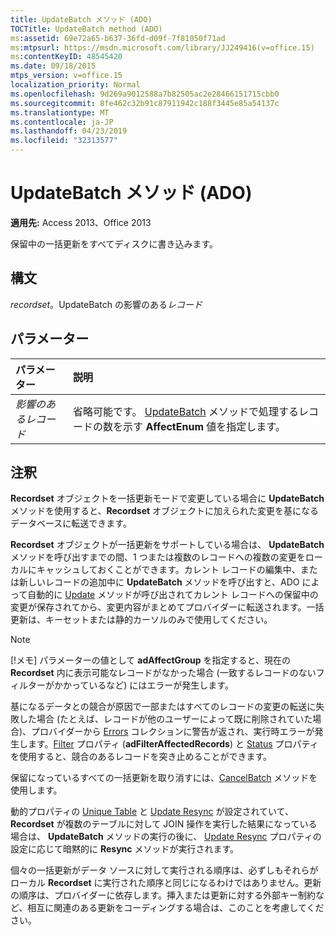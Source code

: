 ```yaml
---
title: UpdateBatch メソッド (ADO)
TOCTitle: UpdateBatch method (ADO)
ms:assetid: 69e72a65-b637-36fd-d09f-7f81050f71ad
ms:mtpsurl: https://msdn.microsoft.com/library/JJ249416(v=office.15)
ms:contentKeyID: 48545420
ms.date: 09/18/2015
mtps_version: v=office.15
localization_priority: Normal
ms.openlocfilehash: 9d269a9012588a7b82505ac2e28466151715cbb0
ms.sourcegitcommit: 8fe462c32b91c87911942c188f3445e85a54137c
ms.translationtype: MT
ms.contentlocale: ja-JP
ms.lasthandoff: 04/23/2019
ms.locfileid: "32313577"
---
```

# <a name="updatebatch-method-ado"></a>UpdateBatch メソッド (ADO)

**適用先:** Access 2013、Office 2013

保留中の一括更新をすべてディスクに書き込みます。

## <a name="syntax"></a>構文

*recordset*。UpdateBatch の影響のある*レコード*

## <a name="parameters"></a>パラメーター

|パラメーター|説明|
|:--------|:----------|
|*影響のあるレコード* |省略可能です。 [UpdateBatch](affectenum.md) メソッドで処理するレコードの数を示す **AffectEnum** 値を指定します。|

## <a name="remarks"></a>注釈

**Recordset** オブジェクトを一括更新モードで変更している場合に **UpdateBatch** メソッドを使用すると、**Recordset** オブジェクトに加えられた変更を基になるデータベースに転送できます。

**Recordset** オブジェクトが一括更新をサポートしている場合は、 **UpdateBatch** メソッドを呼び出すまでの間、1 つまたは複数のレコードへの複数の変更をローカルにキャッシュしておくことができます。カレント レコードの編集中、または新しいレコードの追加中に **UpdateBatch** メソッドを呼び出すと、ADO によって自動的に [Update](update-method-ado.md) メソッドが呼び出されてカレント レコードへの保留中の変更が保存されてから、変更内容がまとめてプロバイダーに転送されます。一括更新は、キーセットまたは静的カーソルのみで使用してください。

> [!NOTE]
> [!メモ] パラメーターの値として **adAffectGroup** を指定すると、現在の **Recordset** 内に表示可能なレコードがなかった場合 (一致するレコードのないフィルターがかかっているなど) にはエラーが発生します。

基になるデータとの競合が原因で一部またはすべてのレコードの変更の転送に失敗した場合 (たとえば、レコードが他のユーザーによって既に削除されていた場合)、プロバイダーから [Errors](errors-collection-ado.md) コレクションに警告が返され、実行時エラーが発生します。[Filter](filter-property-ado.md) プロパティ (**adFilterAffectedRecords**) と [Status](status-property-ado-recordset.md) プロパティを使用すると、競合のあるレコードを突き止めることができます。

保留になっているすべての一括更新を取り消すには、[CancelBatch](cancelbatch-method-ado.md) メソッドを使用します。

動的プロパティの [Unique Table](unique-table-unique-schema-unique-catalog-properties-dynamic-ado.md) と [Update Resync](update-resync-property-dynamic-ado.md) が設定されていて、 **Recordset** が複数のテーブルに対して JOIN 操作を実行した結果になっている場合は、 **UpdateBatch** メソッドの実行の後に、 [Update Resync](resync-method-ado.md) プロパティの設定に応じて暗黙的に **Resync** メソッドが実行されます。

個々の一括更新がデータ ソースに対して実行される順序は、必ずしもそれらがローカル **Recordset** に実行された順序と同じになるわけではありません。更新の順序は、プロバイダーに依存します。挿入または更新に対する外部キー制約など、相互に関連のある更新をコーディングする場合は、このことを考慮してください。

